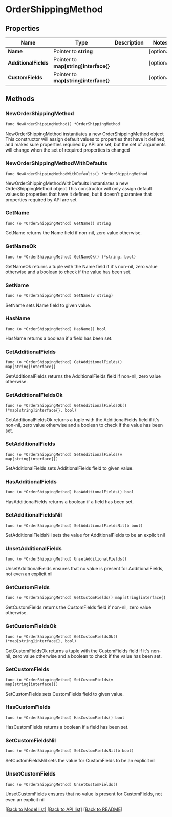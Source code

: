 # OrderShippingMethod

## Properties

Name | Type | Description | Notes
------------ | ------------- | ------------- | -------------
**Name** | Pointer to **string** |  | [optional] 
**AdditionalFields** | Pointer to **map[string]interface{}** |  | [optional] 
**CustomFields** | Pointer to **map[string]interface{}** |  | [optional] 

## Methods

### NewOrderShippingMethod

`func NewOrderShippingMethod() *OrderShippingMethod`

NewOrderShippingMethod instantiates a new OrderShippingMethod object
This constructor will assign default values to properties that have it defined,
and makes sure properties required by API are set, but the set of arguments
will change when the set of required properties is changed

### NewOrderShippingMethodWithDefaults

`func NewOrderShippingMethodWithDefaults() *OrderShippingMethod`

NewOrderShippingMethodWithDefaults instantiates a new OrderShippingMethod object
This constructor will only assign default values to properties that have it defined,
but it doesn't guarantee that properties required by API are set

### GetName

`func (o *OrderShippingMethod) GetName() string`

GetName returns the Name field if non-nil, zero value otherwise.

### GetNameOk

`func (o *OrderShippingMethod) GetNameOk() (*string, bool)`

GetNameOk returns a tuple with the Name field if it's non-nil, zero value otherwise
and a boolean to check if the value has been set.

### SetName

`func (o *OrderShippingMethod) SetName(v string)`

SetName sets Name field to given value.

### HasName

`func (o *OrderShippingMethod) HasName() bool`

HasName returns a boolean if a field has been set.

### GetAdditionalFields

`func (o *OrderShippingMethod) GetAdditionalFields() map[string]interface{}`

GetAdditionalFields returns the AdditionalFields field if non-nil, zero value otherwise.

### GetAdditionalFieldsOk

`func (o *OrderShippingMethod) GetAdditionalFieldsOk() (*map[string]interface{}, bool)`

GetAdditionalFieldsOk returns a tuple with the AdditionalFields field if it's non-nil, zero value otherwise
and a boolean to check if the value has been set.

### SetAdditionalFields

`func (o *OrderShippingMethod) SetAdditionalFields(v map[string]interface{})`

SetAdditionalFields sets AdditionalFields field to given value.

### HasAdditionalFields

`func (o *OrderShippingMethod) HasAdditionalFields() bool`

HasAdditionalFields returns a boolean if a field has been set.

### SetAdditionalFieldsNil

`func (o *OrderShippingMethod) SetAdditionalFieldsNil(b bool)`

 SetAdditionalFieldsNil sets the value for AdditionalFields to be an explicit nil

### UnsetAdditionalFields
`func (o *OrderShippingMethod) UnsetAdditionalFields()`

UnsetAdditionalFields ensures that no value is present for AdditionalFields, not even an explicit nil
### GetCustomFields

`func (o *OrderShippingMethod) GetCustomFields() map[string]interface{}`

GetCustomFields returns the CustomFields field if non-nil, zero value otherwise.

### GetCustomFieldsOk

`func (o *OrderShippingMethod) GetCustomFieldsOk() (*map[string]interface{}, bool)`

GetCustomFieldsOk returns a tuple with the CustomFields field if it's non-nil, zero value otherwise
and a boolean to check if the value has been set.

### SetCustomFields

`func (o *OrderShippingMethod) SetCustomFields(v map[string]interface{})`

SetCustomFields sets CustomFields field to given value.

### HasCustomFields

`func (o *OrderShippingMethod) HasCustomFields() bool`

HasCustomFields returns a boolean if a field has been set.

### SetCustomFieldsNil

`func (o *OrderShippingMethod) SetCustomFieldsNil(b bool)`

 SetCustomFieldsNil sets the value for CustomFields to be an explicit nil

### UnsetCustomFields
`func (o *OrderShippingMethod) UnsetCustomFields()`

UnsetCustomFields ensures that no value is present for CustomFields, not even an explicit nil

[[Back to Model list]](../README.md#documentation-for-models) [[Back to API list]](../README.md#documentation-for-api-endpoints) [[Back to README]](../README.md)


